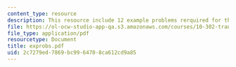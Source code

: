 ```yaml
---
content_type: resource
description: This resource include 12 example problems rerquired for the course.
file: https://ol-ocw-studio-app-qa.s3.amazonaws.com/courses/10-302-transport-processes-fall-2004/2c7279ed7869bc9964708ca612cd9a85_exprobs.pdf
file_type: application/pdf
resourcetype: Document
title: exprobs.pdf
uid: 2c7279ed-7869-bc99-6470-8ca612cd9a85
---
```

